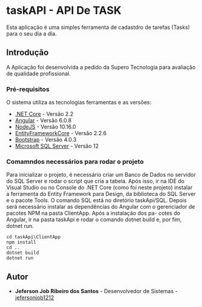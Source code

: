 # taskAPI - API De TASK
Esta aplicação é uma simples ferramenta de cadastdro de tarefas (Tasks) para o seu dia a dia.

## Introdução
A Aplicação foi desenvolvida a pedido da Supero Tecnologia para avaliação de qualidade profissional.

### Pré-requisitos

O sistema utiliza as tecnologias ferramentas e as versões:

* [.NET Core](https://github.com/dotnet/core) - Versão 2.2
* [Angular](https://angular.io/) - Versão 6.0.8
* [NodeJS](https://nodejs.org/en/) - Versão 10.16.0
* [EntityFrameworkCore](https://github.com/aspnet/EntityFrameworkCore) - Versão 2.2.6
* [Bootstrap](https://getbootstrap.com/) - Versão 4.0.3
* [Microsoft SQL Server](https://www.microsoft.com/pt-br/sql-server/) - Versão 12


### Comamndos necessários para rodar o projeto

Para inicializar o projeto, é necessário criar um Banco de Dados no servidor do SQL Server e rodar o script que cria a tabela. Após isso, 
ir na IDE do Visual Studio ou no Console do .NET Core (como foi neste projeto) instalar a ferramenta do Entity Framework para Design, da
biblioteca do SQL Server e o pacote Tools. O comando SQL está no diretório taskApi/SQL.
Depois será necessário instalar as dependências do Angular com o gerenciador de pacotes NPM na pasta ClientApp. Após a instalação dos pa-
cotes do Angular, ir na pasta taskApi e rodar o comando dotnet build e, por fim, dotnet run.

```
cd taskApi\ClientApp
npm install
cd ..
dotnet build
dotnet run
```

## Autor
* **Jeferson Job Ribeiro dos Santos** - Desenvolvedor de Sistemas - [jefersonjob1212](https://github.com/jefersonjob1212/)
